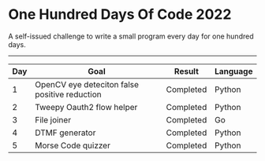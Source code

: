 # One Hundred Days Of Code 2022

A self-issued challenge to write a small program every day for one hundred days.

---

| Day | Goal | Result | Language |
|-----|------|-------- |----------|
| 1 | OpenCV eye deteciton false positive reduction | Completed | Python   |
| 2 | Tweepy Oauth2 flow helper | Completed | Python   |
| 3 | File joiner | Completed | Go       |
| 4 | DTMF generator | Completed | Python |
| 5| Morse Code quizzer | Completed | Python |

